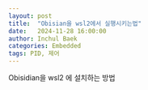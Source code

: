 ```yaml
---
layout: post
title:  "Obisian을 wsl2에서 실행시키는법"
date:   2024-11-28 16:00:00
author: Inchul Baek
categories: Embedded
tags: PID, 제어
---
```


Obisidian을 wsl2 에 설치하는 방법
